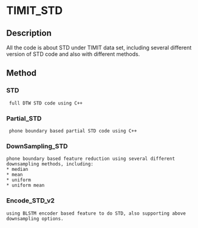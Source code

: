 # TIMIT_STD
## Description
All the code is about STD under TIMIT data set, including several different version of STD code and also with different methods.

## Method
### STD 
     full DTW STD code using C++
### Partial_STD 
     phone boundary based partial STD code using C++
### DownSampling_STD 
    phone boundary based feature reduction using several different downsampling methods, including:
    * median 
    * mean  
    * uniform 
    * uniform mean 
### Encode_STD_v2
    using BLSTM encoder based feature to do STD, also supporting above downsampling options.
